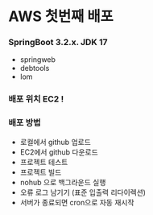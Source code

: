 [//]: # (h1 태그로 작성됨)
# AWS 첫번째 배포 

[//]: # (h3 태그로 작성됨)
### SpringBoot 3.2.x. JDK 17

[//]: # (ul 태그로 작성됨)
- springweb
- debtools
- lom

### 배포 위치 EC2 !

### 배포 방법
- 로컬에서 github 업로드
- EC2에서 github 다운로드
- 프로젝트 테스트
- 프로젝트 빌드
- nohub 으로 백그라운드 실행
- 오류 로그 남기기 (표준 입출력 리다이렉션)
- 서버가 종료되면 cron으로 자동 재시작



